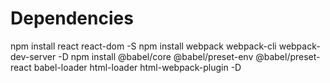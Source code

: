 # Dependencies

npm install react react-dom -S
npm install webpack webpack-cli webpack-dev-server -D
npm install @babel/core @babel/preset-env @babel/preset-react babel-loader html-loader html-webpack-plugin -D